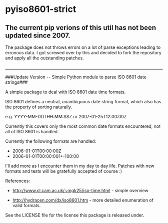 pyiso8601-strict
================

## The current pip verions of this util has not been updated since 2007.  
The package does not throws errors on a lot of parse exceptions leading to erronous data.
I got screwed over by this and decided to fork the repository and apply all the outstanding patches.
##



***



###Update Version -- Simple Python module to parse ISO 8601 date strings###




A simple package to deal with ISO 8601 date time formats.

ISO 8601 defines a neutral, unambiguous date string format, which also
has the property of sorting naturally.

e.g. YYYY-MM-DDTHH:MM:SSZ or 2007-01-25T12:00:00Z

Currently this covers only the most common date formats encountered, not
all of ISO 8601 is handled.

Currently the following formats are handled:

* 2006-01-01T00:00:00Z
* 2006-01-01T00:00:00[+-]00:00

I'll add more as I encounter them in my day to day life. Patches with
new formats and tests will be gratefully accepted of course :)

References:

* http://www.cl.cam.ac.uk/~mgk25/iso-time.html - simple overview

* http://hydracen.com/dx/iso8601.htm - more detailed enumeration of
  valid formats.

See the LICENSE file for the license this package is released under.
